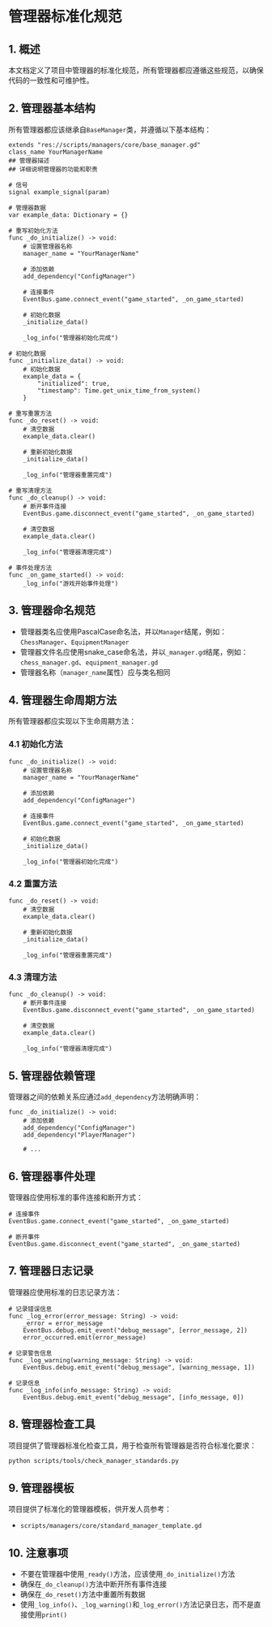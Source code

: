 # 管理器标准化规范

## 1. 概述

本文档定义了项目中管理器的标准化规范，所有管理器都应遵循这些规范，以确保代码的一致性和可维护性。

## 2. 管理器基本结构

所有管理器都应该继承自`BaseManager`类，并遵循以下基本结构：

```gdscript
extends "res://scripts/managers/core/base_manager.gd"
class_name YourManagerName
## 管理器描述
## 详细说明管理器的功能和职责

# 信号
signal example_signal(param)

# 管理器数据
var example_data: Dictionary = {}

# 重写初始化方法
func _do_initialize() -> void:
    # 设置管理器名称
    manager_name = "YourManagerName"
    
    # 添加依赖
    add_dependency("ConfigManager")
    
    # 连接事件
    EventBus.game.connect_event("game_started", _on_game_started)
    
    # 初始化数据
    _initialize_data()
    
    _log_info("管理器初始化完成")

# 初始化数据
func _initialize_data() -> void:
    # 初始化数据
    example_data = {
        "initialized": true,
        "timestamp": Time.get_unix_time_from_system()
    }

# 重写重置方法
func _do_reset() -> void:
    # 清空数据
    example_data.clear()
    
    # 重新初始化数据
    _initialize_data()
    
    _log_info("管理器重置完成")

# 重写清理方法
func _do_cleanup() -> void:
    # 断开事件连接
    EventBus.game.disconnect_event("game_started", _on_game_started)
    
    # 清空数据
    example_data.clear()
    
    _log_info("管理器清理完成")

# 事件处理方法
func _on_game_started() -> void:
    _log_info("游戏开始事件处理")
```

## 3. 管理器命名规范

- 管理器类名应使用PascalCase命名法，并以`Manager`结尾，例如：`ChessManager`、`EquipmentManager`
- 管理器文件名应使用snake_case命名法，并以`_manager.gd`结尾，例如：`chess_manager.gd`、`equipment_manager.gd`
- 管理器名称（`manager_name`属性）应与类名相同

## 4. 管理器生命周期方法

所有管理器都应实现以下生命周期方法：

### 4.1 初始化方法

```gdscript
func _do_initialize() -> void:
    # 设置管理器名称
    manager_name = "YourManagerName"
    
    # 添加依赖
    add_dependency("ConfigManager")
    
    # 连接事件
    EventBus.game.connect_event("game_started", _on_game_started)
    
    # 初始化数据
    _initialize_data()
    
    _log_info("管理器初始化完成")
```

### 4.2 重置方法

```gdscript
func _do_reset() -> void:
    # 清空数据
    example_data.clear()
    
    # 重新初始化数据
    _initialize_data()
    
    _log_info("管理器重置完成")
```

### 4.3 清理方法

```gdscript
func _do_cleanup() -> void:
    # 断开事件连接
    EventBus.game.disconnect_event("game_started", _on_game_started)
    
    # 清空数据
    example_data.clear()
    
    _log_info("管理器清理完成")
```

## 5. 管理器依赖管理

管理器之间的依赖关系应通过`add_dependency`方法明确声明：

```gdscript
func _do_initialize() -> void:
    # 添加依赖
    add_dependency("ConfigManager")
    add_dependency("PlayerManager")
    
    # ...
```

## 6. 管理器事件处理

管理器应使用标准的事件连接和断开方式：

```gdscript
# 连接事件
EventBus.game.connect_event("game_started", _on_game_started)

# 断开事件
EventBus.game.disconnect_event("game_started", _on_game_started)
```

## 7. 管理器日志记录

管理器应使用标准的日志记录方法：

```gdscript
# 记录错误信息
func _log_error(error_message: String) -> void:
    _error = error_message
    EventBus.debug.emit_event("debug_message", [error_message, 2])
    error_occurred.emit(error_message)

# 记录警告信息
func _log_warning(warning_message: String) -> void:
    EventBus.debug.emit_event("debug_message", [warning_message, 1])

# 记录信息
func _log_info(info_message: String) -> void:
    EventBus.debug.emit_event("debug_message", [info_message, 0])
```

## 8. 管理器检查工具

项目提供了管理器标准化检查工具，用于检查所有管理器是否符合标准化要求：

```bash
python scripts/tools/check_manager_standards.py
```

## 9. 管理器模板

项目提供了标准化的管理器模板，供开发人员参考：

- `scripts/managers/core/standard_manager_template.gd`

## 10. 注意事项

- 不要在管理器中使用`_ready()`方法，应该使用`_do_initialize()`方法
- 确保在`_do_cleanup()`方法中断开所有事件连接
- 确保在`_do_reset()`方法中重置所有数据
- 使用`_log_info()`、`_log_warning()`和`_log_error()`方法记录日志，而不是直接使用`print()`
